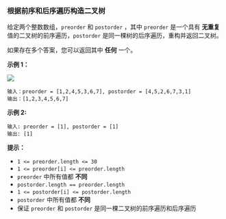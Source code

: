 ### 根据前序和后序遍历构造二叉树 ###
给定两个整数数组，`preorder` 和 `postorder` ，其中 `preorder` 是一个具有 **无重复** 值的二叉树的前序遍历，`postorder` 是同一棵树的后序遍历，重构并返回二叉树。

如果存在多个答案，您可以返回其中 **任何** 一个。



**示例 1：**

![](https://assets.leetcode.com/uploads/2021/07/24/lc-prepost.jpg)

```
输入：preorder = [1,2,4,5,3,6,7], postorder = [4,5,2,6,7,3,1]
输出：[1,2,3,4,5,6,7]
```

**示例 2:**

```
输入: preorder = [1], postorder = [1]
输出: [1]
```



**提示：**

* `1 <= preorder.length <= 30`
* `1 <= preorder[i] <= preorder.length`
* `preorder` 中所有值都 **不同**
* `postorder.length == preorder.length`
* `1 <= postorder[i] <= postorder.length`
* `postorder` 中所有值都 **不同**
* 保证 `preorder` 和 `postorder` 是同一棵二叉树的前序遍历和后序遍历

